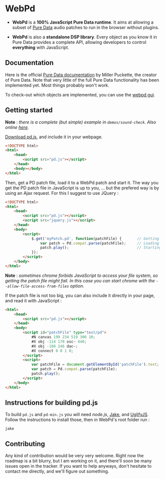 WebPd
=====

- **WebPd** is a **100% JavaScript Pure Data runtime**. It aims at allowing a subset of [Pure Data](http://crca.ucsd.edu/~msp/software.html) audio patches to run in the browser without plugins.

- **WebPd** is also a **standalone DSP library**. Every object as you know it in Pure Data provides a complete API, allowing developers to control **everything** with JavaScript.


Documentation
-------------

Here is the official [Pure Data documentation](http://crca.ucsd.edu/~msp/Pd_documentation/index.htm) by Miller Puckette, the creator of Pure Data. Note that very little of the full Pure Data functionality has been implemented yet. Most things probably won't work.

To check-out which objects are implemented, you can use the [webpd gui](http://beraebeo.futupeeps.com/webpd/demos/simple-gui/simple-gui.html).


Getting started
----------------

**Note** : _there is a complete (but simple) example in `demos/sound-check`. Also online [here](http://beraebeo.futupeeps.com/webpd/demos/sound-check/sound-check.html)._

[Download pd.js](http://beraebeo.futupeeps.com/webpd/pd.js), and include it in your webpage.

```html
<!DOCTYPE html>
<html>
    <head>
        <script src="pd.js"></script>
    </head>
    <body></body>
</html>
```

Then, get a PD patch file, load it to a WebPd patch and start it. The way you get the PD patch file in JavaScript is up to you, ... but the prefered way is by using an Ajax request. For this I suggest to use JQuery :

```html
<!DOCTYPE html>
<html>
    <head>
        <script src="pd.js"></script>
        <script src="jquery.js"></script>
    </head>
    <body>
        <script>
            $.get('myPatch.pd', function(patchFile) {       // Getting the PD patch file
                var patch = Pd.compat.parse(patchFile);     // Loading the WebPd patch
                patch.play();                               // Starting it
            });
        </script>
    </body>
</html>
```

**Note** : _sometimes chrome forbids JavaScript to access your file system, so getting the patch file might fail. In this case you can start chrome with the `--allow-file-access-from-files` option._


If the patch file is not too big, you can also include it directly in your page, and read it with JavaScript :

```html
<html>
    <head>
        <script src="pd.js"></script>
    </head>
    <body>
        <script id="patchFile" type="text/pd">
            #N canvas 199 234 519 300 10;
            #X obj -114 170 osc~ 440;
            #X obj -108 246 dac~;
            #X connect 0 0 1 0;
        </script>
        <script>
            var patchFile = document.getElementById('patchFile').text;      // Getting the PD patch file
            var patch = Pd.compat.parse(patchFile);                         // Loading the WebPd patch
            patch.play();                                                   // Starting it
        </script>
    </body>
</html>
```


Instructions for building pd.js
--------------------------------

To build `pd.js` and `pd-min.js` you will need *node.js*, [Jake](https://github.com/mde/jake), and [UglifyJS](https://github.com/mishoo/UglifyJS/).
Follow the instructions to install those, then in WebPd's root folder run :

    jake


Contributing
------------

Any kind of contribution would be very very welcome. Right now the roadmap is a bit blurry, but I am working on it, and there'll soon be many issues open in the tracker. If you want to help anyways, don't hesitate to contact me directly, and we'll figure out something.
